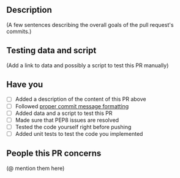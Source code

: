 ## Description
(A few sentences describing the overall goals of the pull request's commits.)

## Testing data and script
(Add a link to data and possibly a script to test this PR manually)

## Have you
- [ ] Added a description of the content of this PR above
- [ ] Followed [proper commit message formatting](https://chris.beams.io/posts/git-commit/)
- [ ] Added data and a script to test this PR
- [ ] Made sure that PEP8 issues are resolved
- [ ] Tested the code yourself right before pushing
- [ ] Added unit tests to test the code you implemented

## People this PR concerns

(@ mention them here)
